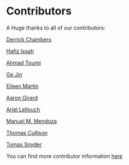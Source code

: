 <!--
Add your name and github handle here in alphabetic order by last name.
Include one empty line between contributors.
-->

# Contributors

A Huge thanks to all of our contributors:

[Derrick Chambers](https://github.com/d-chambers)

[Hafiz Issah](https://github.com/aissah)

[Ahmad Tourei](https://github.com/ahmadtourei/)

[Ge Jin](https://github.com/jinwar)

[Eileen Martin](https://github.com/eileenrmartin)

[Aaron Girard](https://github.com/aaronjgirard)

[Ariel Lellouch](https://github.com/ariellellouch)

[Manuel M. Mendoza](https:/github.com/SeisMatt)

[Thomas Cullison](https:/github.com/code-cullison)

[Tomas Snyder](https:/github.com/quasiStellar45)

You can find more contributor information
[here](https://github.com/DASDAE/dascore/graphs/contributors)
